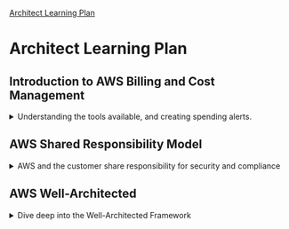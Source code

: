 <!--
ignore these words in spell check for this file
// cSpell:ignore Vogels
 -->




[Architect Learning Plan](https://explore.skillbuilder.aws/learn/lp/78/Architect%252520Learning%252520Plan)

# Architect Learning Plan

## Introduction to AWS Billing and Cost Management
<details>
<summary>
Understanding the tools available, and creating spending alerts.
</summary>

Billing and cost managemtent.
- estimate and plat aws costs
- receive alerts if costs exceed or approach a threshold
- asses the biggest investment in aws resources.
- simplify accounting when working with multiple AWS accounts.

in the console, we have a high level dashboard, we can see the current month, or look at month-to-month comparison, we can also check if we are exceeding the aws free-tier.

we can get the billing invoices as pdf or csv, and if we have additional costs (like saving plan or support plan), they will also be there.

cost explorer is a BI tool that can show the breakdown of the costs (filters and views), we can check costs by services, regions, hours, etc.. it's also possible to create custom views.

there is also AWS current ussage report - AWS CUR, which is more detailed. we can store the generated data in S3 bucket, and then we can visualize it with external tools.

we have APIs which can expose the data externally.

### Monitoring Costs

**aws-busget**\
Allows us to create budgets, set up alerts, and track if we are on the way to exceed the budget. this can be customized for region, tags, and so on. 
budgets can be created via the console, API, or from cloud formation templates.
aws budgets is free, it can be combined with SNS to send alert, or be integrated with various tools and other messaging services.

**AWS Cost Anomaly Detection**\
this feature uses machine learning to discover anomalous spending, and finding the root cause.

### Setting a spending alert with AWS budget

in the console, we choose the <kbd>Aws budget</kbd> service, click <kbd>Create Budget</kbd>, and under budget type we select <kbd>Cost-Budget</kbd>, we decide the amount, the scope, the details (name, period), and then we <kbd>Add an alert threshold</kbd>, which will trigger when a percentage is reached (and an email will be sent). we could also add sns alert and chatbot alert, then we click <kbd>Create Budget</kbd>. it will take about 24 hours for it to be populated.

### 
cost explorer is proably the best tool to start with. there are tools that can help us monitor the costs, so we won't be surprised at the end of the month.

</details>

## AWS Shared Responsibility Model
<details>
<summary>
AWS and the customer share responsibility for security and compliance
</summary>

both AWS and the developer are responsible for security, this is done by dividing the layers, some are under aws responsability, and some one managed by the customer.

layers:
- Physical - metal,brick and mortar - aws responsability
- Network - the protocols that operate the VPCs, etc...
- Hypervisor - Xen based hypervisor, but custom builds.
- Guest os - if EC2 - then the user chooses the image, and from this point, the information is secured and only the customer can view.
- application - user 
- user date - user


aws is audited by many companies.

</details>

## AWS Well-Architected
<details>
<summary>
Dive deep into the Well-Architected Framework
</summary>

### The AWS Well Architected Framework

strategies and best practices, measure your architecture against benchmark and address any shortcoming.

short video by Dr Werner Vogels (amazon cto)
- security
- performance
- relability
- cost effectiveness


> "Everything which used to be hardware is now software."

this removed many constraints of the past.

a well architecured framework is a way to ask questions about the workload and about how it structured. there are also desing principals and pillars

> "What is a workload?"\
> A workload is defined as a collection of interrelated applications, infrastructure, policy, governance and operations running on AWS that provide business or operation value.


in the traditional world, we had to guess which infrastructure the code will run on, and it was also hard to test on scale, hard to justify experimenting with other options due to the costs, and the architecture was settled the moment it was released to production, as it was very hard to change and switch over.

in the cloud, those constraints were removed
- no guessing of capacity
- testing at production scale
- experimenting made easier
- architecture can evolve
- data-driven architecture

Pillars of well architecture 
1. Operation Excellence
2. Security
3. Relability
4. Performance Efficiency
5. Cost optimizations

stable, efficient and consistent architecture.

Operation Excellence - run and monitor systems that deliever business values.
- organization - how the organization structure enables development
- prepare - when are they ready to move
- operate - how to run the day-to-day procedures, how to identify changes and risks.
- evolve - continues improvement

Security - protecting information, system and assets.
- (IAM) Identity and access management - who can do what to which resource
- detection
- infrastructure protection
- data protection
- incident response - responding to security event

Reliability - recover from failure, meeting demands
- foundations
- workload architecture
- change management
- failure management

Performance Efficiency - using IT resources efficiently
- selection the right tools
- review - make changes if needed
- monitoring 
- trade-offs

Cost optimization - achieve outcome at lowest price
- practice cloud financial managements
- expenditure and usage awareness
- cost effective resources
- manage demand and supply resources
- optimize over time - new features are continuously released, so we can take advantage of that.

each pillar has a set of questions, based on context, and some common best practices. 

we can use these pillars to identify and asses how other organizations and teams are doing. we learn to think in a cloud-native way and to apply cloud design principle and to consider "what-ifs" and failure scenarios.

### Operational Excellence Pillar

features, design principals and best practices

> The ability to run and monitor system to delever business value and to continually improve supporting process and procedures.

in a traditional environment,
- manual changes
- batch changes - big releases
- not enough time to test
- reactive, not proactive, never enough time to learn
- stale documentation

in the cloud, those constraints are removed, and we can treat infrastructure change more similarly to how we treat software changes.
- perform operation as code
- make frequent small, reversible changes
- refine operations procedures frequently
- anticipate failure
- learn from all operational failures

#### Organization

common understanding, shared business goals and knowledge, understaning responsibility, dependencies and how teams interact. having an organization culture.

businesses exists to serve customer needs, operations exists to serve business needs, there are internal and external requirements which effect operation priorities, and there always are trade-offs.

#### Prepare

Design telemetry - making sure we have the correct information.

improve flow - excellence the rate of improvements, identifying issues before production

mitigate deployment risks - finding and identify problems, be able to recover and rollback

understand operationa readiness - know what we can do know and what we don't know.


using multiple environment, infrastructure as code, having environment increasingly similar to production, with configurations and security and scale increasing at each level.

#### Operate
#### Evolve
  
### Security Pillar
### Reliability Pillar
### Performance Efficiency
### Cost Pillar

##
</details>
